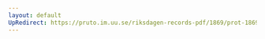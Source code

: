 ```yaml
---
layout: default
UpRedirect: https://pruto.im.uu.se/riksdagen-records-pdf/1869/prot-1869--ak--405/prot-1869--ak--405_003.pdf
---
```


